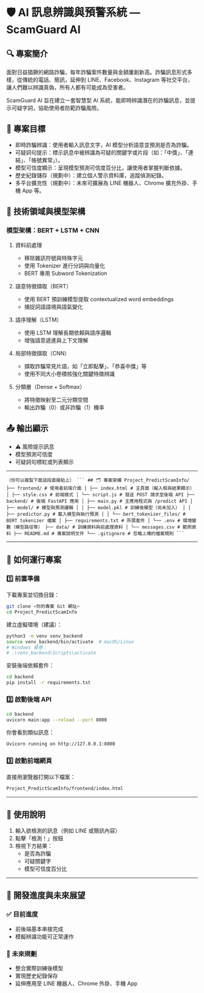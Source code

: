 # 🛡️ AI 訊息辨識與預警系統 — ScamGuard AI

## 🔍 專案簡介
面對日益猖獗的網路詐騙，每年詐騙案件數量與金額屢創新高。詐騙訊息形式多樣，從傳統的電話、簡訊，延伸到 LINE、Facebook、Instagram 等社交平台，讓人們難以辨識真偽，所有人都有可能成為受害者。

ScamGuard AI 旨在建立一套智慧型 AI 系統，能即時辨識潛在的詐騙訊息，並提示可疑字詞，協助使用者防範詐騙風險。

## 🎯 專案目標
- 即時詐騙辨識：使用者輸入訊息文字，AI 模型分析語意並預測是否為詐騙。
- 可疑詞句提示：標示訊息中被辨識為可疑的關鍵字或片段（如：「中獎」、「連結」、「帳號異常」）。
- 模型可信度顯示：呈現模型預測可信度百分比，讓使用者掌握判斷依據。
- 歷史紀錄儲存（規劃中）：建立個人警示資料庫，追蹤偵測紀錄。
- 多平台擴充性（規劃中）：未來可擴展為 LINE 機器人、Chrome 擴充外掛、手機 App 等。

## 🧠 技術領域與模型架構

### 模型架構：BERT + LSTM + CNN

1. 資料前處理  
   - 移除雜訊符號與特殊字元  
   - 使用 Tokenizer 進行分詞與向量化  
   - BERT 專用 Subword Tokenization  

2. 語意特徵擷取（BERT）  
   - 使用 BERT 預訓練模型提取 contextualized word embeddings  
   - 捕捉詞語語境與語氣變化  

3. 語序理解（LSTM）  
   - 使用 LSTM 理解長期依賴與語序邏輯  
   - 增強語意遞進與上下文理解  

4. 局部特徵擷取（CNN）  
   - 擷取詐騙常見片語，如「立即點擊」、「恭喜中獎」等  
   - 使用不同大小卷積核強化關鍵特徵辨識  

5. 分類層（Dense + Softmax）  
   - 將特徵映射至二元分類空間  
   - 輸出詐騙（0）或非詐騙（1）機率  

## 📤 輸出顯示
- ⚠️ 風險提示訊息  
- 模型預測可信度  
- 可疑詞句標紅或列表顯示  

---
<pre lang="markdown"><code>（你可以複製下面這段直接貼上） ``` ## 🗂️ 專案架構 Project_PredictScamInfo/ ├── frontend/ # 使用者前端介面 │ ├── index.html # 主頁面（輸入框與結果顯示） │ ├── style.css # 前端樣式 │ └── script.js # 發送 POST 請求至後端 API ├── backend/ # 後端 FastAPI 應用 │ ├── main.py # 主應用程式與 /predict API │ ├── model/ # 模型與預測邏輯 │ │ ├── model.pkl # 訓練後模型（尚未加入） │ │ ├── predictor.py # 載入模型與執行預測 │ │ └── bert_tokenizer_files/ # BERT tokenizer 檔案 │ ├── requirements.txt # 所需套件 │ └── .env # 環境變數（模型路徑等） ├── data/ # 訓練資料與前處理資料 │ └── messages.csv # 範例資料 ├── README.md # 專案說明文件 └── .gitignore # 忽略上傳的檔案規則 ``` </code></pre>

---
## 🚀 如何運行專案

### 1️⃣ 前置準備

下載專案並切換目錄：

```bash
git clone <你的專案 Git 網址>
cd Project_PredictScamInfo
```

建立虛擬環境（建議）：
```bash
python3 -m venv venv_backend
source venv_backend/bin/activate  # macOS/Linux
# Windows 使用：
# .\venv_backend\Scripts\activate
```

安裝後端依賴套件：
```bash
cd backend
pip install -r requirements.txt
```

### 2️⃣ 啟動後端 API
```bash
cd backend
uvicorn main:app --reload --port 8000
```

你會看到類似訊息：
```bash
Uvicorn running on http://127.0.0.1:8000
```

### 3️⃣ 啟動前端網頁
直接用瀏覽器打開以下檔案：
```bash
Project_PredictScamInfo/frontend/index.html
```
---

## 🧪 使用說明

1. 輸入欲檢測的訊息（例如 LINE 或簡訊內容）  
2. 點擊「檢測！」按鈕  
3. 檢視下方結果：  
   - 是否為詐騙  
   - 可疑關鍵字  
   - 模型可信度百分比

---

## 🔭 開發進度與未來展望

### ✅ 目前進度
- 前後端基本串接完成  
- 模擬辨識功能可正常運作  

### 📌 未來規劃
- 整合實際訓練後模型  
- 實現歷史紀錄保存  
- 延伸應用至 LINE 機器人、Chrome 外掛、手機 App
